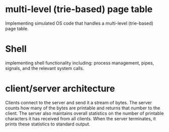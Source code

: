 # multi-level (trie-based) page table
Implementing simulated OS code that handles a multi-level (trie-based)
page table.
# Shell
implementing shell functionality including: process management, pipes, signals, and the relevant system calls.
# client/server architecture
Clients connect to the server and send it a stream of bytes. The server counts how
many of the bytes are printable and returns that number to the client. The server also maintains
overall statistics on the number of printable characters it has received from all clients. When the
server terminates, it prints these statistics to standard output.
